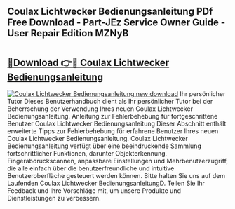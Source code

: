 ## Coulax Lichtwecker Bedienungsanleitung PDf Free Download - Part-JEz Service Owner Guide - User Repair Edition MZNyB

# <h2><a href="http://df558tx.blite.top/?on=Coulax+Lichtwecker+Bedienungsanleitung">🔗Download 👉🔴 Coulax Lichtwecker Bedienungsanleitung</a></h2>

[![Coulax Lichtwecker Bedienungsanleitung new download](https://i.imgur.com/lujVjoI.png)](http://df558tx.blite.top/?on=Coulax+Lichtwecker+Bedienungsanleitung)
Ihr persönlicher Tutor Dieses Benutzerhandbuch dient als Ihr persönlicher Tutor bei der Beherrschung der Verwendung Ihres neuen Coulax Lichtwecker Bedienungsanleitung. Anleitung zur Fehlerbehebung für fortgeschrittene Benutzer Coulax Lichtwecker Bedienungsanleitung Dieser Abschnitt enthält erweiterte Tipps zur Fehlerbehebung für erfahrene Benutzer Ihres neuen Coulax Lichtwecker Bedienungsanleitung. Coulax Lichtwecker Bedienungsanleitung verfügt über eine beeindruckende Sammlung fortschrittlicher Funktionen, darunter Objekterkennung, Fingerabdruckscannen, anpassbare Einstellungen und Mehrbenutzerzugriff, die alle einfach über die benutzerfreundliche und intuitive Benutzeroberfläche gesteuert werden können. Bitte halten Sie uns auf dem Laufenden Coulax Lichtwecker BedienungsanleitungD. Teilen Sie Ihr Feedback und Ihre Vorschläge mit, um unsere Produkte und Dienstleistungen zu verbessern.

